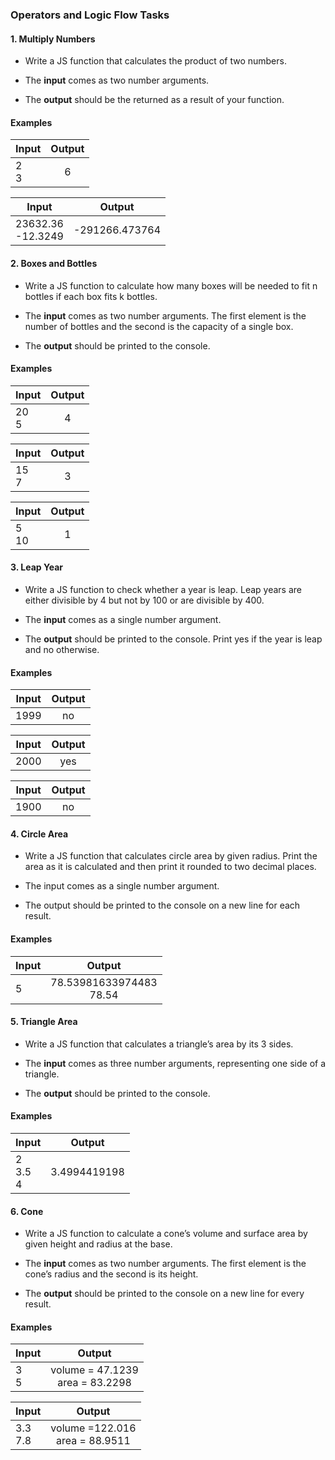 ### Operators and Logic Flow Tasks

#### 1. Multiply Numbers

* Write a JS function that calculates the product of two numbers.

* The <b>input</b> comes as two number arguments.

* The <b>output</b> should be the returned as a result of your function.

#### Examples

| Input      | Output        |
| -----------|:-------------:|
| 2<br>3 |6|  

| Input      | Output        |
| -----------|:-------------:|
| 23632.36 <br> -12.3249 |-291266.473764|  

#### 2. Boxes and Bottles

* Write a JS function to calculate how many boxes will be needed to fit n bottles if each box fits k bottles.

* The <b>input</b> comes as two number arguments. The first element is the number of bottles and the second is the capacity of a single box.

* The <b>output</b> should be printed to the console.

#### Examples

| Input      | Output        |
| -----------|:-------------:|
| 20<br>5 |4|  

| Input      | Output        |
| -----------|:-------------:|
| 15 <br> 7 |3|  

| Input      | Output        |
| -----------|:-------------:|
| 5 <br> 10 |1|  

#### 3. Leap Year

* Write a JS function to check whether a year is leap. Leap years are either divisible by 4 but not by 100 or are divisible by 400.

* The <b>input</b> comes as a single number argument.

* The <b>output</b> should be printed to the console. Print yes if the year is leap and no otherwise.

#### Examples

| Input      | Output        |
| -----------|:-------------:|
| 1999|no|  

| Input      | Output        |
| -----------|:-------------:|
| 2000|yes|  

| Input      | Output        |
| -----------|:-------------:|
| 1900|no|  

#### 4. Circle Area

* Write a JS function that calculates circle area by given radius. Print the area as it is calculated and then print it rounded to two decimal places.

* The input comes as a single number argument.

* The output should be printed to the console on a new line for each result.

#### Examples

 Input      | Output        |
| -----------|:-------------:|
| 5 | 78.53981633974483<br>78.54| 

#### 5. Triangle Area

* Write a JS function that calculates a triangle’s area by its 3 sides.

* The <b>input</b> comes as three number arguments, representing one side of a triangle.

* The <b>output</b> should be printed to the console.

#### Examples

 Input      | Output        |
| -----------|:-------------:|
| 2<br>3.5<br> 4 | 3.4994419198| 

#### 6. Cone

* Write a JS function to calculate a cone’s volume and surface area by given height and radius at the base.

* The <b>input</b> comes as two number arguments. The first element is the cone’s radius and the second is its height.

* The <b>output</b> should be printed to the console on a new line for every result.

#### Examples

 Input      | Output        |
| -----------|:-------------:|
| 3<br>5<br> | volume = 47.1239<br>area = 83.2298| 

 Input      | Output        |
| -----------|:-------------:|
| 3.3<br>7.8<br> | volume =122.016 <br>area = 88.9511|